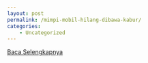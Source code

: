 ```yaml
---
layout: post
permalink: /mimpi-mobil-hilang-dibawa-kabur/
categories:
    - Uncategorized
---
```


[Baca Selengkapnya](/02)